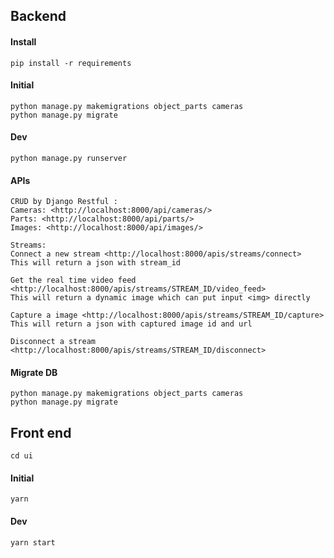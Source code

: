 ## Backend

#### Install

    pip install -r requirements

#### Initial

    python manage.py makemigrations object_parts cameras
    python manage.py migrate

#### Dev

    python manage.py runserver

#### APIs

    CRUD by Django Restful :
    Cameras: <http://localhost:8000/api/cameras/>
    Parts: <http://localhost:8000/api/parts/>
    Images: <http://localhost:8000/api/images/>
    
    Streams:
    Connect a new stream <http://localhost:8000/apis/streams/connect>
    This will return a json with stream_id

    Get the real time video feed <http://localhost:8000/apis/streams/STREAM_ID/video_feed>
    This will return a dynamic image which can put input <img> directly

    Capture a image <http://localhost:8000/apis/streams/STREAM_ID/capture>
    This will return a json with captured image id and url

    Disconnect a stream <http://localhost:8000/apis/streams/STREAM_ID/disconnect>





#### Migrate DB

    python manage.py makemigrations object_parts cameras
    python manage.py migrate

## Front end

    cd ui

#### Initial

    yarn

#### Dev

    yarn start

